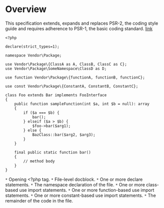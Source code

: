 # Overview
This specification extends, expands and replaces PSR-2, the coding style guide and requires adherence to PSR-1, the basic coding standard.
[link](https://www.php-fig.org/psr/psr-2/)
``` 
<?php

declare(strict_types=1);

namespace Vendor\Package;

use Vendor\Package\{ClassA as A, ClassB, ClassC as C};
use Vendor\Package\SomeNamespace\ClassD as D;

use function Vendor\Package\{functionA, functionB, functionC};

use const Vendor\Package\{ConstantA, ConstantB, ConstantC};

class Foo extends Bar implements FooInterface
{
    public function sampleFunction(int $a, int $b = null): array
    {
        if ($a === $b) {
            bar();
        } elseif ($a > $b) {
            $foo->bar($arg1);
        } else {
            BazClass::bar($arg2, $arg3);
        }
    }

    final public static function bar()
    {
        // method body
    }
}
```

`*` Opening <?php tag.
`*` File-level docblock.
`*` One or more declare statements.
`*` The namespace declaration of the file.
`*` One or more class-based use import statements.
`*` One or more function-based use import statements.
`*` One or more constant-based use import statements.
`*` The remainder of the code in the file.
